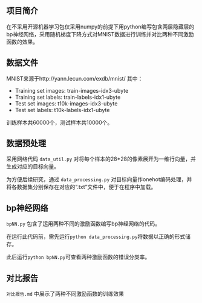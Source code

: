 ## 项目简介
在不采用开源机器学习包仅采用numpy的前提下用python编写包含两层隐藏层的bp神经网络，采用随机梯度下降方式对MNIST数据进行训练并对比两种不同激励函数的效果。

## 数据文件
MNIST来源于http://yann.lecun.com/exdb/mnist/
其中：
- Training set images: train-images-idx3-ubyte
- Training set labels: train-labels-idx1-ubyte
- Test set images: t10k-images-idx3-ubyte
- Test set labels: t10k-labels-idx1-ubyte

训练样本共60000个，测试样本共10000个。

## 数据预处理
采用网络代码 `data_util.py` 对将每个样本的28*28的像素展开为一维行向量，并生成对应的目标向量。

为方便后续研究，通过 `data_processing.py` 对目标向量作onehot编码处理，并将各数据集分别保存在对应的“.txt”文件中，便于在程序中加载。

## bp神经网络
`bpNN.py` 包含了运用两种不同的激励函数编写bp神经网络的代码。

在运行此代码前，需先运行`python data_processing.py`将数据以正确的形式储存。

此后运行`python bpNN.py`可查看两种激励函数的错误分类率。

## 对比报告
`对比报告.md` 中展示了两种不同激励函数的训练效果
